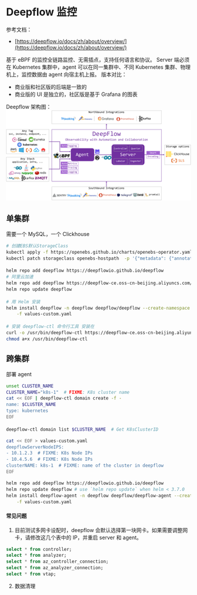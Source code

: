 
# Deepflow 监控
参考文档：

- [https://deepflow.io/docs/zh/about/overview/](https://deepflow.io/docs/zh/about/overview/)

基于 eBPF 的监控全链路监控、无需插点，支持任何语言和协议。
Server 端必须在 Kubernetes 集群中，agent 可以在同一集群中、不同 Kubernetes 集群、物理机上，监控数据由 agent 向宿主机上报。
版本对比：

- 商业版和社区版的后端是一致的
- 商业版的 UI 是独立的，社区版是基于 Grafana 的图表

Deepflow 架构图：
![image.png](./../assets/1678691417859-7daba259-251d-40f1-bbdc-c34c8d3c33fd.png)



## 单集群
需要一个 MySQL，一个 Clickhouse
```bash
# 创建EBS默认StorageClass
kubectl apply -f https://openebs.github.io/charts/openebs-operator.yaml
kubectl patch storageclass openebs-hostpath  -p '{"metadata": {"annotations":{"storageclass.kubernetes.io/is-default-class":"true"}}}'

helm repo add deepflow https://deepflowio.github.io/deepflow
# 阿里云加速
helm repo add deepflow https://deepflow-ce.oss-cn-beijing.aliyuncs.com/chart/stable
helm repo update deepflow

# 用 Helm 安装
helm install deepflow -n deepflow deepflow/deepflow --create-namespace \
    -f values-custom.yaml

# 安装 deepflow-ctl 命令行工具 安装在
curl -o /usr/bin/deepflow-ctl https://deepflow-ce.oss-cn-beijing.aliyuncs.com/bin/ctl/stable/linux/$(arch | sed 's|x86_64|amd64|' | sed 's|aarch64|arm64|')/deepflow-ctl
chmod a+x /usr/bin/deepflow-ctl
```

## 跨集群
部署 agent
```bash
unset CLUSTER_NAME
CLUSTER_NAME="k8s-1"  # FIXME: K8s cluster name
cat << EOF | deepflow-ctl domain create -f -
name: $CLUSTER_NAME
type: kubernetes
EOF

deepflow-ctl domain list $CLUSTER_NAME  # Get K8sClusterID
```
```bash
cat << EOF > values-custom.yaml
deepflowServerNodeIPS:
- 10.1.2.3  # FIXME: K8s Node IPs
- 10.4.5.6  # FIXME: K8s Node IPs
clusterNAME: k8s-1  # FIXME: name of the cluster in deepflow
EOF
```
```bash
helm repo add deepflow https://deepflowio.github.io/deepflow
helm repo update deepflow # use `helm repo update` when helm < 3.7.0
helm install deepflow-agent -n deepflow deepflow/deepflow-agent --create-namespace \
    -f values-custom.yaml
```

#### 常见问题

1. 目前测试多网卡设配时，deepflow 会默认选择第一块网卡。如果需要调整网卡，请修改这几个表中的 IP，并重启 server 和 agent。
```sql
select * from controller;
select * from analyzer;
select * from az_controller_connection;
select * from az_analyzer_connection;
select * from vtap;
```

2. 数据清理
